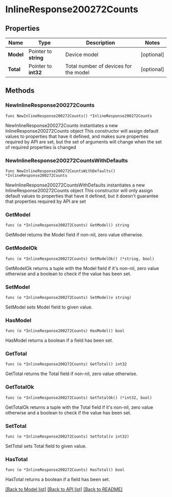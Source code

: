 # InlineResponse200272Counts

## Properties

Name | Type | Description | Notes
------------ | ------------- | ------------- | -------------
**Model** | Pointer to **string** | Device model | [optional] 
**Total** | Pointer to **int32** | Total number of devices for the model | [optional] 

## Methods

### NewInlineResponse200272Counts

`func NewInlineResponse200272Counts() *InlineResponse200272Counts`

NewInlineResponse200272Counts instantiates a new InlineResponse200272Counts object
This constructor will assign default values to properties that have it defined,
and makes sure properties required by API are set, but the set of arguments
will change when the set of required properties is changed

### NewInlineResponse200272CountsWithDefaults

`func NewInlineResponse200272CountsWithDefaults() *InlineResponse200272Counts`

NewInlineResponse200272CountsWithDefaults instantiates a new InlineResponse200272Counts object
This constructor will only assign default values to properties that have it defined,
but it doesn't guarantee that properties required by API are set

### GetModel

`func (o *InlineResponse200272Counts) GetModel() string`

GetModel returns the Model field if non-nil, zero value otherwise.

### GetModelOk

`func (o *InlineResponse200272Counts) GetModelOk() (*string, bool)`

GetModelOk returns a tuple with the Model field if it's non-nil, zero value otherwise
and a boolean to check if the value has been set.

### SetModel

`func (o *InlineResponse200272Counts) SetModel(v string)`

SetModel sets Model field to given value.

### HasModel

`func (o *InlineResponse200272Counts) HasModel() bool`

HasModel returns a boolean if a field has been set.

### GetTotal

`func (o *InlineResponse200272Counts) GetTotal() int32`

GetTotal returns the Total field if non-nil, zero value otherwise.

### GetTotalOk

`func (o *InlineResponse200272Counts) GetTotalOk() (*int32, bool)`

GetTotalOk returns a tuple with the Total field if it's non-nil, zero value otherwise
and a boolean to check if the value has been set.

### SetTotal

`func (o *InlineResponse200272Counts) SetTotal(v int32)`

SetTotal sets Total field to given value.

### HasTotal

`func (o *InlineResponse200272Counts) HasTotal() bool`

HasTotal returns a boolean if a field has been set.


[[Back to Model list]](../README.md#documentation-for-models) [[Back to API list]](../README.md#documentation-for-api-endpoints) [[Back to README]](../README.md)


